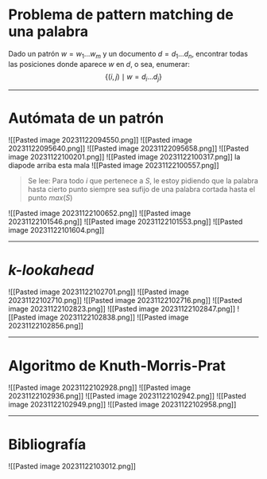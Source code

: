 # Problema de pattern matching de una palabra
Dado un patrón $w=w_1...w_m$ y un documento $d=d_1...d_n$, encontrar todas las posiciones donde aparece $w$ en $d$, o sea, enumerar:
$$\{(i,j)\mid w=d_i...d_j\}$$

---
# Autómata de un patrón
![[Pasted image 20231122094550.png]]
![[Pasted image 20231122095640.png]]
![[Pasted image 20231122095658.png]]
![[Pasted image 20231122100201.png]]
![[Pasted image 20231122100317.png]]
la diapode arriba esta mala
![[Pasted image 20231122100557.png]]
> Se lee: Para todo $i$ que pertenece a $S$, le estoy pidiendo que la palabra hasta cierto punto siempre sea sufijo de una palabra cortada hasta el punto $max(S)$

![[Pasted image 20231122100652.png]]
![[Pasted image 20231122101546.png]]
![[Pasted image 20231122101553.png]]
![[Pasted image 20231122101604.png]]

---
# *k-lookahead*
![[Pasted image 20231122102701.png]]
![[Pasted image 20231122102710.png]]
![[Pasted image 20231122102716.png]]
![[Pasted image 20231122102823.png]]
![[Pasted image 20231122102847.png]]
![[Pasted image 20231122102838.png]]
![[Pasted image 20231122102856.png]]

---
# Algoritmo de Knuth-Morris-Prat
![[Pasted image 20231122102928.png]]
![[Pasted image 20231122102936.png]]
![[Pasted image 20231122102942.png]]
![[Pasted image 20231122102949.png]]
![[Pasted image 20231122102958.png]]

---
# Bibliografía
![[Pasted image 20231122103012.png]]
